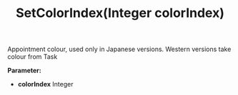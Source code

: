 ﻿---
uid: crmscript_ref_NSAppointmentEntity_SetColorIndex
title: SetColorIndex(Integer colorIndex)
intellisense: NSAppointmentEntity.SetColorIndex
keywords: NSAppointmentEntity, GetColorIndex
so.topic: reference
---

Appointment colour, used only in Japanese versions. Western versions take colour from Task

**Parameter:** 
 - **colorIndex** Integer

